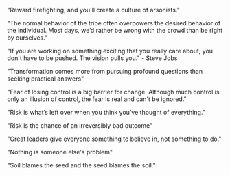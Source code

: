 "Reward firefighting, and you'll create a culture of arsonists."

"The normal behavior of the tribe often overpowers the desired behavior of the individual. Most days, we’d rather be wrong with the crowd than be right by ourselves."

"If you are working on something exciting that you really care about, you don't have to be pushed. The vision pulls you." - Steve Jobs

"Transformation comes more from pursuing profound questions than seeking practical answers"

"Fear of losing control is a big barrier for change. Although much control is only an illusion of control, the fear is real and can't be ignored."

"Risk is what’s left over when you think you’ve thought of everything."

"Risk is the chance of an irreversibly bad outcome"

"Great leaders give everyone something to believe in, not something to do."

"Nothing is someone else's problem"

"Soil blames the seed and the seed blames the soil."

